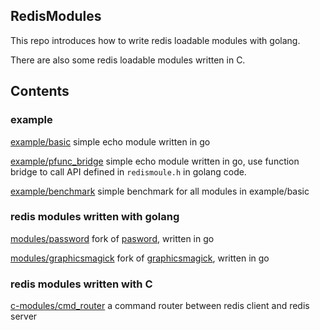 ## RedisModules

This repo introduces how to write redis loadable modules with golang.

There are also some redis loadable modules written in C.

## Contents

### example

[example/basic](./example/basic) simple echo module written in go

[example/pfunc_bridge](./example/pfunc_bridge) simple echo module written in go, use function bridge to call API defined in `redismoule.h` in golang code.

[example/benchmark](./example/benchmark) simple benchmark for all modules in example/basic

### redis modules written with golang

[modules/password](./modules/password) fork of [pasword](http://redismodules.com/modules/password/), written in go

[modules/graphicsmagick](./modules/graphicsmagick) fork of [graphicsmagick](http://redismodules.com/modules/graphicsmagick-2/), written in go

### redis modules written with C

[c-modules/cmd_router](./c-modules/cmd_router) a command router  between redis client and redis server
